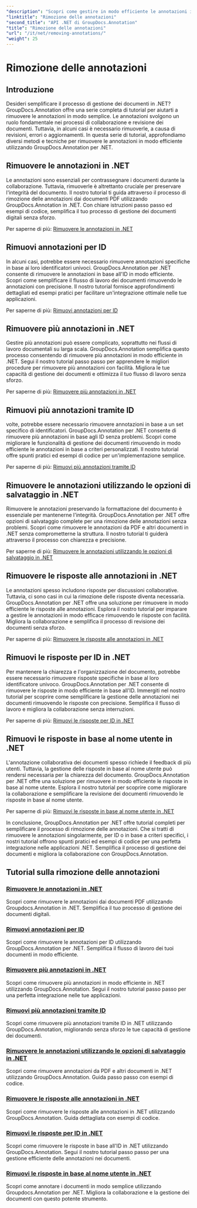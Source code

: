```yaml
---
"description": "Scopri come gestire in modo efficiente le annotazioni in .NET con i tutorial di GroupDocs.Annotation. Semplifica il flusso di lavoro dei documenti e migliora la collaborazione senza interruzioni."
"linktitle": "Rimozione delle annotazioni"
"second_title": "API .NET di GroupDocs.Annotation"
"title": "Rimozione delle annotazioni"
"url": "/it/net/removing-annotations/"
"weight": 25
---
```


# Rimozione delle annotazioni

## Introduzione

Desideri semplificare il processo di gestione dei documenti in .NET? GroupDocs.Annotation offre una serie completa di tutorial per aiutarti a rimuovere le annotazioni in modo semplice. Le annotazioni svolgono un ruolo fondamentale nei processi di collaborazione e revisione dei documenti. Tuttavia, in alcuni casi è necessario rimuoverle, a causa di revisioni, errori o aggiornamenti. In questa serie di tutorial, approfondiamo diversi metodi e tecniche per rimuovere le annotazioni in modo efficiente utilizzando GroupDocs.Annotation per .NET.

## Rimuovere le annotazioni in .NET
Le annotazioni sono essenziali per contrassegnare i documenti durante la collaborazione. Tuttavia, rimuoverle è altrettanto cruciale per preservare l'integrità del documento. Il nostro tutorial ti guida attraverso il processo di rimozione delle annotazioni dai documenti PDF utilizzando GroupDocs.Annotation in .NET. Con chiare istruzioni passo passo ed esempi di codice, semplifica il tuo processo di gestione dei documenti digitali senza sforzo.

Per saperne di più: [Rimuovere le annotazioni in .NET](./remove-annotations/)

## Rimuovi annotazioni per ID
In alcuni casi, potrebbe essere necessario rimuovere annotazioni specifiche in base ai loro identificatori univoci. GroupDocs.Annotation per .NET consente di rimuovere le annotazioni in base all'ID in modo efficiente. Scopri come semplificare il flusso di lavoro dei documenti rimuovendo le annotazioni con precisione. Il nostro tutorial fornisce approfondimenti dettagliati ed esempi pratici per facilitare un'integrazione ottimale nelle tue applicazioni.

Per saperne di più: [Rimuovi annotazioni per ID](./remove-annotations-by-id/)

## Rimuovere più annotazioni in .NET
Gestire più annotazioni può essere complicato, soprattutto nei flussi di lavoro documentali su larga scala. GroupDocs.Annotation semplifica questo processo consentendo di rimuovere più annotazioni in modo efficiente in .NET. Segui il nostro tutorial passo passo per apprendere le migliori procedure per rimuovere più annotazioni con facilità. Migliora le tue capacità di gestione dei documenti e ottimizza il tuo flusso di lavoro senza sforzo.

Per saperne di più: [Rimuovere più annotazioni in .NET](./remove-multiple-annotations/)

## Rimuovi più annotazioni tramite ID
volte, potrebbe essere necessario rimuovere annotazioni in base a un set specifico di identificatori. GroupDocs.Annotation per .NET consente di rimuovere più annotazioni in base agli ID senza problemi. Scopri come migliorare le funzionalità di gestione dei documenti rimuovendo in modo efficiente le annotazioni in base a criteri personalizzati. Il nostro tutorial offre spunti pratici ed esempi di codice per un'implementazione semplice.

Per saperne di più: [Rimuovi più annotazioni tramite ID](./remove-multiple-annotations-by-ids/)

## Rimuovere le annotazioni utilizzando le opzioni di salvataggio in .NET
Rimuovere le annotazioni preservando la formattazione del documento è essenziale per mantenerne l'integrità. GroupDocs.Annotation per .NET offre opzioni di salvataggio complete per una rimozione delle annotazioni senza problemi. Scopri come rimuovere le annotazioni da PDF e altri documenti in .NET senza comprometterne la struttura. Il nostro tutorial ti guiderà attraverso il processo con chiarezza e precisione.

Per saperne di più: [Rimuovere le annotazioni utilizzando le opzioni di salvataggio in .NET](./remove-annotations-using-save-options/)

## Rimuovere le risposte alle annotazioni in .NET
Le annotazioni spesso includono risposte per discussioni collaborative. Tuttavia, ci sono casi in cui la rimozione delle risposte diventa necessaria. GroupDocs.Annotation per .NET offre una soluzione per rimuovere in modo efficiente le risposte alle annotazioni. Esplora il nostro tutorial per imparare a gestire le annotazioni in modo efficace rimuovendo le risposte con facilità. Migliora la collaborazione e semplifica il processo di revisione dei documenti senza sforzo.

Per saperne di più: [Rimuovere le risposte alle annotazioni in .NET](./remove-replies-to-annotations/)

## Rimuovi le risposte per ID in .NET
Per mantenere la chiarezza e l'organizzazione del documento, potrebbe essere necessario rimuovere risposte specifiche in base al loro identificatore univoco. GroupDocs.Annotation per .NET consente di rimuovere le risposte in modo efficiente in base all'ID. Immergiti nel nostro tutorial per scoprire come semplificare la gestione delle annotazioni nei documenti rimuovendo le risposte con precisione. Semplifica il flusso di lavoro e migliora la collaborazione senza interruzioni.

Per saperne di più: [Rimuovi le risposte per ID in .NET](./remove-replies-by-id/)

## Rimuovi le risposte in base al nome utente in .NET
L'annotazione collaborativa dei documenti spesso richiede il feedback di più utenti. Tuttavia, la gestione delle risposte in base al nome utente può rendersi necessaria per la chiarezza del documento. GroupDocs.Annotation per .NET offre una soluzione per rimuovere in modo efficiente le risposte in base al nome utente. Esplora il nostro tutorial per scoprire come migliorare la collaborazione e semplificare la revisione dei documenti rimuovendo le risposte in base al nome utente.

Per saperne di più: [Rimuovi le risposte in base al nome utente in .NET](./remove-replies-by-username/)

In conclusione, GroupDocs.Annotation per .NET offre tutorial completi per semplificare il processo di rimozione delle annotazioni. Che si tratti di rimuovere le annotazioni singolarmente, per ID o in base a criteri specifici, i nostri tutorial offrono spunti pratici ed esempi di codice per una perfetta integrazione nelle applicazioni .NET. Semplifica il processo di gestione dei documenti e migliora la collaborazione con GroupDocs.Annotation.
## Tutorial sulla rimozione delle annotazioni
### [Rimuovere le annotazioni in .NET](./remove-annotations/)
Scopri come rimuovere le annotazioni dai documenti PDF utilizzando Groupdocs.Annotation in .NET. Semplifica il tuo processo di gestione dei documenti digitali.
### [Rimuovi annotazioni per ID](./remove-annotations-by-id/)
Scopri come rimuovere le annotazioni per ID utilizzando GroupDocs.Annotation per .NET. Semplifica il flusso di lavoro dei tuoi documenti in modo efficiente.
### [Rimuovere più annotazioni in .NET](./remove-multiple-annotations/)
Scopri come rimuovere più annotazioni in modo efficiente in .NET utilizzando GroupDocs.Annotation. Segui il nostro tutorial passo passo per una perfetta integrazione nelle tue applicazioni.
### [Rimuovi più annotazioni tramite ID](./remove-multiple-annotations-by-ids/)
Scopri come rimuovere più annotazioni tramite ID in .NET utilizzando GroupDocs.Annotation, migliorando senza sforzo le tue capacità di gestione dei documenti.
### [Rimuovere le annotazioni utilizzando le opzioni di salvataggio in .NET](./remove-annotations-using-save-options/)
Scopri come rimuovere annotazioni da PDF e altri documenti in .NET utilizzando GroupDocs.Annotation. Guida passo passo con esempi di codice.
### [Rimuovere le risposte alle annotazioni in .NET](./remove-replies-to-annotations/)
Scopri come rimuovere le risposte alle annotazioni in .NET utilizzando GroupDocs.Annotation. Guida dettagliata con esempi di codice.
### [Rimuovi le risposte per ID in .NET](./remove-replies-by-id/)
Scopri come rimuovere le risposte in base all'ID in .NET utilizzando GroupDocs.Annotation. Segui il nostro tutorial passo passo per una gestione efficiente delle annotazioni nei documenti.
### [Rimuovi le risposte in base al nome utente in .NET](./remove-replies-by-username/)
Scopri come annotare i documenti in modo semplice utilizzando Groupdocs.Annotation per .NET. Migliora la collaborazione e la gestione dei documenti con questo potente strumento.